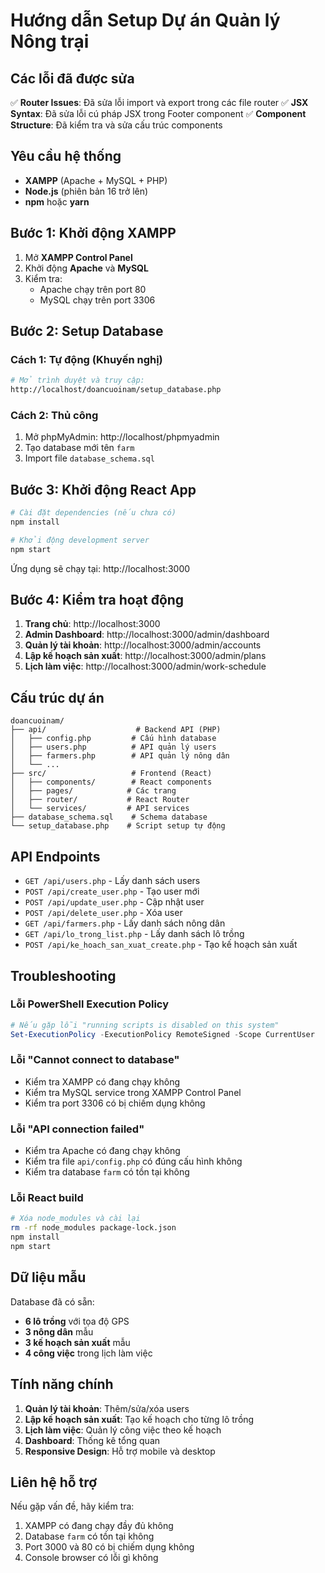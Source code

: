 # Hướng dẫn Setup Dự án Quản lý Nông trại

## Các lỗi đã được sửa

✅ **Router Issues**: Đã sửa lỗi import và export trong các file router
✅ **JSX Syntax**: Đã sửa lỗi cú pháp JSX trong Footer component
✅ **Component Structure**: Đã kiểm tra và sửa cấu trúc components

## Yêu cầu hệ thống

- **XAMPP** (Apache + MySQL + PHP)
- **Node.js** (phiên bản 16 trở lên)
- **npm** hoặc **yarn**

## Bước 1: Khởi động XAMPP

1. Mở **XAMPP Control Panel**
2. Khởi động **Apache** và **MySQL**
3. Kiểm tra:
   - Apache chạy trên port 80
   - MySQL chạy trên port 3306

## Bước 2: Setup Database

### Cách 1: Tự động (Khuyến nghị)
```bash
# Mở trình duyệt và truy cập:
http://localhost/doancuoinam/setup_database.php
```

### Cách 2: Thủ công
1. Mở phpMyAdmin: http://localhost/phpmyadmin
2. Tạo database mới tên `farm`
3. Import file `database_schema.sql`

## Bước 3: Khởi động React App

```bash
# Cài đặt dependencies (nếu chưa có)
npm install

# Khởi động development server
npm start
```

Ứng dụng sẽ chạy tại: http://localhost:3000

## Bước 4: Kiểm tra hoạt động

1. **Trang chủ**: http://localhost:3000
2. **Admin Dashboard**: http://localhost:3000/admin/dashboard
3. **Quản lý tài khoản**: http://localhost:3000/admin/accounts
4. **Lập kế hoạch sản xuất**: http://localhost:3000/admin/plans
5. **Lịch làm việc**: http://localhost:3000/admin/work-schedule

## Cấu trúc dự án

```
doancuoinam/
├── api/                    # Backend API (PHP)
│   ├── config.php         # Cấu hình database
│   ├── users.php          # API quản lý users
│   ├── farmers.php        # API quản lý nông dân
│   └── ...
├── src/                   # Frontend (React)
│   ├── components/        # React components
│   ├── pages/            # Các trang
│   ├── router/           # React Router
│   └── services/         # API services
├── database_schema.sql    # Schema database
└── setup_database.php    # Script setup tự động
```

## API Endpoints

- `GET /api/users.php` - Lấy danh sách users
- `POST /api/create_user.php` - Tạo user mới
- `POST /api/update_user.php` - Cập nhật user
- `POST /api/delete_user.php` - Xóa user
- `GET /api/farmers.php` - Lấy danh sách nông dân
- `GET /api/lo_trong_list.php` - Lấy danh sách lô trồng
- `POST /api/ke_hoach_san_xuat_create.php` - Tạo kế hoạch sản xuất

## Troubleshooting

### Lỗi PowerShell Execution Policy
```powershell
# Nếu gặp lỗi "running scripts is disabled on this system"
Set-ExecutionPolicy -ExecutionPolicy RemoteSigned -Scope CurrentUser
```

### Lỗi "Cannot connect to database"
- Kiểm tra XAMPP có đang chạy không
- Kiểm tra MySQL service trong XAMPP Control Panel
- Kiểm tra port 3306 có bị chiếm dụng không

### Lỗi "API connection failed"
- Kiểm tra Apache có đang chạy không
- Kiểm tra file `api/config.php` có đúng cấu hình không
- Kiểm tra database `farm` có tồn tại không

### Lỗi React build
```bash
# Xóa node_modules và cài lại
rm -rf node_modules package-lock.json
npm install
npm start
```

## Dữ liệu mẫu

Database đã có sẵn:
- **6 lô trồng** với tọa độ GPS
- **3 nông dân** mẫu
- **3 kế hoạch sản xuất** mẫu
- **4 công việc** trong lịch làm việc

## Tính năng chính

1. **Quản lý tài khoản**: Thêm/sửa/xóa users
2. **Lập kế hoạch sản xuất**: Tạo kế hoạch cho từng lô trồng
3. **Lịch làm việc**: Quản lý công việc theo kế hoạch
4. **Dashboard**: Thống kê tổng quan
5. **Responsive Design**: Hỗ trợ mobile và desktop

## Liên hệ hỗ trợ

Nếu gặp vấn đề, hãy kiểm tra:
1. XAMPP có đang chạy đầy đủ không
2. Database `farm` có tồn tại không
3. Port 3000 và 80 có bị chiếm dụng không
4. Console browser có lỗi gì không
